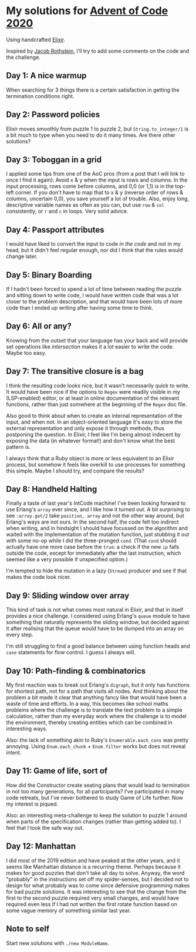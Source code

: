 # My solutions for [Advent of Code 2020](https://adventofcode.com/2020/)

Using handcrafted [Elixir](https://elixir-lang.org/).

Inspired by [Jacob Rothstein](https://github.com/jbr/advent-2020), I'll try to add some comments on the code and
the challenge.

## Day 1: A nice warmup

When searching for 3 things there is a certain satisfaction in getting the termination conditions right.

## Day 2: Password policies

Elixir moves smoothly from puzzle 1 to puzzle 2, but `String.to_integer/1` is a bit much to type when you
need to do it many times.  Are there other solutions?

## Day 3: Toboggan in a grid

I applied some tips from one of the AoC pros (from a post that I will link to once I find it again): Avoid x & y
when the input is rows and columns.  In the input processing, rows come before columns, and 0,0 (or 1,1) is in the
top-left corner.  If you don't have to map that to x & y (reverse order of rows & columns, uncertain 0,0), you save
yourself a lot of trouble.  Also, enjoy long, descriptive variable names as often as you can, but use `row` & `col`
consistently, or `r` and `c` in loops. Very solid advice.

## Day 4: Passport attributes

I would have liked to convert the input to code _in the code_ and not in my head, but it didn't feel regular
enough, nor did I think that the rules would change later.

## Day 5: Binary Boarding

If I hadn't been forced to spend a lot of time between reading the puzzle and sitting down to write code, I would
have written code that was a lot closer to the problem description, and that would have been lots of more code than
I ended up writing after having some time to think.

## Day 6: All or any?

Knowing from the outset that your language has your back and will provide set operations like _intersection_ makes
it a lot easier to write the code.  Maybe too easy.

## Day 7: The transitive closure is a bag

I think the resulting code looks nice, but it wasn't necessarily quick to write.  It would have been nice if the
options to `Regex` were readily visible in my (LSP-enabled) editor, or at least in online documentation of the 
relevant functions, rather than just somwhere at the beginning of the `Regex` doc file.

Also good to think about when to create an internal representation of the input, and when not.  In an
object-oriented language it's easy to store the external representation and only expose it through methods, thus
postponing the question.  In Elixir, I feel like I'm being almost indecent by exposing the data (in whatever
format!) and don't know what the best pattern is.

I always think that a Ruby object is more or less equivalent to an Elixir process, but somehow it feels like
overkill to use processes for something this simple.  Maybe I should try, and compare the results?

## Day 8: Handheld Halting

Finally a taste of last year's IntCode machine!  I've been looking forward to use Erlang's `array` ever since, and
I like how it turned out. A bit surprising to see `:array.get/2` take `position, array` and not the other way
around, but Erlang's ways are not ours. In the second half, the code felt too indirect when writing, and in
hindsight I should have focussed on the algorithm and waited with the implementation of the mutation function, just
stubbing it out with some no-op while I did the three-pronged `cond`.  (That `cond` should actually have one more
case before the `true`: a check if the new `ip` falls outside the code, except for immediately after the last
instruction, which seemed like a very possible if unspecified option.)

I'm tempted to hide the mutation in a lazy (`Stream`) producer and see if that makes the code look nicer.

## Day 9: Sliding window over array

This kind of task is not what comes most natural in Elixir, and that in itself provides a nice challenge.  I
considered using Erlang's `queue` module to have something that naturally represents the sliding window, but
decided against it after realising that the queue would have to be dumped into an array on every step.

I'm still struggling to find a good balance between using function heads and `case` statements for flow control.
I guess I always will.

## Day 10: Path-finding & combinatorics

My first reaction was to break out Erlang's `digraph`, but it only has functions for shortest path, not for a path
that visits all nodes.  And thinking about the problem a bit made it clear that anything fancy like that would have
been a waste of time and efforts.  In a way, this becomes like school maths problems where the challenge is to
translate the text problem to a simple calculation, rather than my everyday work where the challenge is to model
the environment, thereby creating entities which can be combined in interesting ways.

Also: the lack of something akin to Ruby's `Enumerable.each_cons` was pretty annoying.  Using `Enum.each_chunk` +
`Enum.filter` works but does not reveal intent.

## Day 11: Game of life, sort of

How did the Constructor create seating plans that would lead to termination in not too many generations, for all
participants?  I've participated in many code retreats, but I've never bothered to study Game of Life further. Now
my interest is piqued.

Also: an interesting meta-challenge to keep the solution to puzzle 1 around when parts of the specification changes
(rather than getting added to).  I feel that I took the safe way out.

## Day 12: Manhattan

I did most of the 2019 edition and have peaked at the other years, and it seems like Manhattan distance is a
recurring theme.  Perhaps because it makes for good puzzles that don't take all day to solve.  Anyway, the word
"probably" in the instructions set off my spider-senses, but I decided not to design for what probably was to come
since defensive programming makes for bad puzzle solutions.  It was interesting to see that the change from the
first to the second puzzle required very small changes, and would have required even less if I had not written the
first rotate function based on some vague memory of something similar last year.

## Note to self

Start new solutions with `./new ModuleName`.
